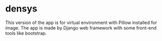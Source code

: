 # densys
This version of the app is for virtual environment with Pillow installed for image.
The app is made by Django web framework with some front-end tools like bootstrap.
